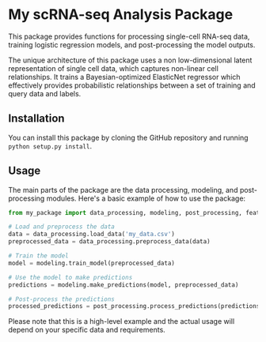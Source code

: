 
# My scRNA-seq Analysis Package

This package provides functions for processing single-cell RNA-seq data, training logistic regression models, and post-processing the model outputs.

The unique architecture of this package uses a non low-dimensional latent representation of single cell data, which captures non-linear cell relationships. It trains a Bayesian-optimized ElasticNet regressor which effectively provides probabilistic relationships between a set of training and query data and labels.

## Installation

You can install this package by cloning the GitHub repository and running `python setup.py install`.

## Usage

The main parts of the package are the data processing, modeling, and post-processing modules. Here's a basic example of how to use the package:

```python
from my_package import data_processing, modeling, post_processing, feature_estimator

# Load and preprocess the data
data = data_processing.load_data('my_data.csv')
preprocessed_data = data_processing.preprocess_data(data)

# Train the model
model = modeling.train_model(preprocessed_data)

# Use the model to make predictions
predictions = modeling.make_predictions(model, preprocessed_data)

# Post-process the predictions
processed_predictions = post_processing.process_predictions(predictions)
```

Please note that this is a high-level example and the actual usage will depend on your specific data and requirements.
